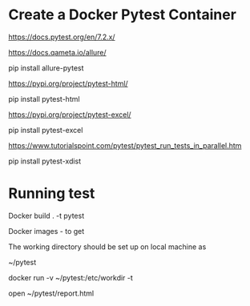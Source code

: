 # Create a Docker Pytest Container

https://docs.pytest.org/en/7.2.x/

https://docs.qameta.io/allure/

pip install allure-pytest

https://pypi.org/project/pytest-html/

pip install pytest-html

https://pypi.org/project/pytest-excel/

pip install pytest-excel

https://www.tutorialspoint.com/pytest/pytest_run_tests_in_parallel.htm

pip install pytest-xdist

# Running test
Docker build . -t pytest

Docker images - to get <IMAGE ID>

The working directory should be set up on local machine as 

~/pytest

docker run -v ~/pytest:/etc/workdir  -t <IMAGE ID>

open ~/pytest/report.html

